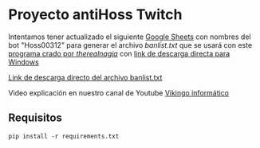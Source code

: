 # Proyecto antiHoss Twitch



Intentamos tener actualizado el siguiente 
[Google Sheets](https://docs.google.com/spreadsheets/d/1pr3CjSkHTXVd-i4Xa4jadwnaVCviuox8VYweWmkWOiw/edit?usp=sharing)
con nombres del bot "Hoss00312" para generar el archivo *banlist.txt* que se usará con este [programa crado por *therealnagia*](https://github.com/therealnagia/twitchbanfromlist/releases) con [link de descarga directa para Windows](https://github.com/therealnagia/twitchbanfromlist/releases/download/v1.210910/twitchbanfromlist_210910_1955.zip)


[Link de descarga directo del archivo banlist.txt](https://downgit.github.io/#/home?url=https://github.com/DanielR59/twitchHossBotsDB/blob/main/banlist.txt)

Video explicación en nuestro canal de Youtube [Vikingo informático](https://www.youtube.com/channel/UCOItBCYDUXxe0uU7HuJaRhQ)

## Requisitos

```console
pip install -r requirements.txt
```



